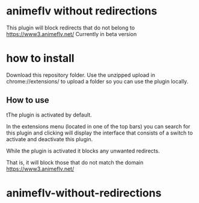 # animeflv without redirections
This plugin will block redirects that do not belong to https://www3.animeflv.net/
Currently in beta version

# how to install
Download this repository folder.
Use the unzipped upload in chrome://extensions/ to upload a folder so you can use the plugin locally.

## How to use
tThe plugin is activated by default.

In the extensions menu (located in one of the top bars) you can search for this plugin and clicking will display the interface that consists of a switch to activate and deactivate this plugin.

While the plugin is activated it blocks any unwanted redirects.

That is, it will block those that do not match the domain https://www3.animeflv.net/

# animeflv-without-redirections
